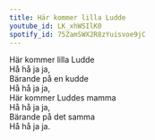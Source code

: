 ```yaml
---
title: Här kommer lilla Ludde
youtube_id: LK_xhWSIlK0
spotify_id: 75ZamSWX2R8zYuisvoe9jC
---
```


Här kommer lilla Ludde  
Hå hå ja ja,  
Bärande på en kudde  
Hå hå ja ja,  
Här kommer Luddes mamma  
Hå hå ja ja,  
Bärande på det samma  
Hå hå ja ja.
